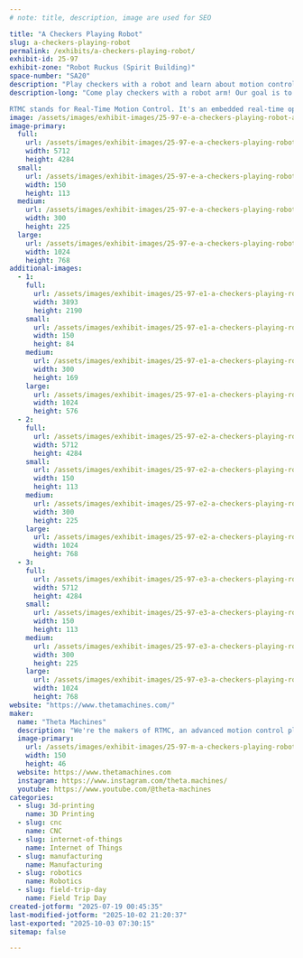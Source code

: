 ```yaml
---
# note: title, description, image are used for SEO

title: "A Checkers Playing Robot"
slug: a-checkers-playing-robot
permalink: /exhibits/a-checkers-playing-robot/
exhibit-id: 25-97
exhibit-zone: "Robot Ruckus (Spirit Building)"
space-number: "SA20"
description: "Play checkers with a robot and learn about motion control!"
description-long: "Come play checkers with a robot arm! Our goal is to get you excited about robotics and show off our brand new motion controller: the RTMC Card.

RTMC stands for Real-Time Motion Control. It's an embedded real-time operating system (RTOS) that allows you to write custom motion control solutions for robots, CNCs, and other automated devices. Find out how you can use RTMC in your next project!"
image: /assets/images/exhibit-images/25-97-e-a-checkers-playing-robot-arm-300x225.jpg
image-primary: 
  full:
    url: /assets/images/exhibit-images/25-97-e-a-checkers-playing-robot-arm-full.jpg
    width: 5712
    height: 4284
  small:
    url: /assets/images/exhibit-images/25-97-e-a-checkers-playing-robot-arm-150x113.jpg
    width: 150
    height: 113
  medium:
    url: /assets/images/exhibit-images/25-97-e-a-checkers-playing-robot-arm-300x225.jpg
    width: 300
    height: 225
  large:
    url: /assets/images/exhibit-images/25-97-e-a-checkers-playing-robot-arm-1024x768.jpg
    width: 1024
    height: 768
additional-images: 
  - 1:
    full:
      url: /assets/images/exhibit-images/25-97-e1-a-checkers-playing-robot-booth-169-full.jpg
      width: 3893
      height: 2190
    small:
      url: /assets/images/exhibit-images/25-97-e1-a-checkers-playing-robot-booth-169-150x84.jpg
      width: 150
      height: 84
    medium:
      url: /assets/images/exhibit-images/25-97-e1-a-checkers-playing-robot-booth-169-300x169.jpg
      width: 300
      height: 169
    large:
      url: /assets/images/exhibit-images/25-97-e1-a-checkers-playing-robot-booth-169-1024x576.jpg
      width: 1024
      height: 576
  - 2:
    full:
      url: /assets/images/exhibit-images/25-97-e2-a-checkers-playing-robot-arm-6564-full.jpg
      width: 5712
      height: 4284
    small:
      url: /assets/images/exhibit-images/25-97-e2-a-checkers-playing-robot-arm-6564-150x113.jpg
      width: 150
      height: 113
    medium:
      url: /assets/images/exhibit-images/25-97-e2-a-checkers-playing-robot-arm-6564-300x225.jpg
      width: 300
      height: 225
    large:
      url: /assets/images/exhibit-images/25-97-e2-a-checkers-playing-robot-arm-6564-1024x768.jpg
      width: 1024
      height: 768
  - 3:
    full:
      url: /assets/images/exhibit-images/25-97-e3-a-checkers-playing-robot-delta-full.jpg
      width: 5712
      height: 4284
    small:
      url: /assets/images/exhibit-images/25-97-e3-a-checkers-playing-robot-delta-150x113.jpg
      width: 150
      height: 113
    medium:
      url: /assets/images/exhibit-images/25-97-e3-a-checkers-playing-robot-delta-300x225.jpg
      width: 300
      height: 225
    large:
      url: /assets/images/exhibit-images/25-97-e3-a-checkers-playing-robot-delta-1024x768.jpg
      width: 1024
      height: 768
website: "https://www.thetamachines.com/"
maker: 
  name: "Theta Machines"
  description: "We're the makers of RTMC, an advanced motion control platform for robots, CNCs, and other automated devices."
  image-primary:
    url: /assets/images/exhibit-images/25-97-m-a-checkers-playing-robot-theta-machines-920x283-whitebg-150x46.png
    width: 150
    height: 46
  website: https://www.thetamachines.com
  instagram: https://www.instagram.com/theta.machines/
  youtube: https://www.youtube.com/@theta-machines
categories: 
  - slug: 3d-printing
    name: 3D Printing
  - slug: cnc
    name: CNC
  - slug: internet-of-things
    name: Internet of Things
  - slug: manufacturing
    name: Manufacturing
  - slug: robotics
    name: Robotics
  - slug: field-trip-day
    name: Field Trip Day
created-jotform: "2025-07-19 00:45:35"
last-modified-jotform: "2025-10-02 21:20:37"
last-exported: "2025-10-03 07:30:15"
sitemap: false

---
```

